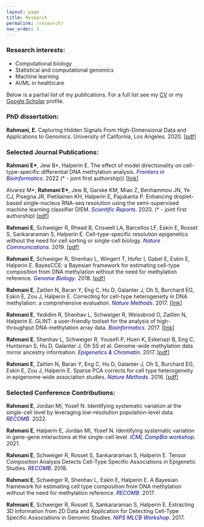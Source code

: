 ```yaml
---
layout: page
title: Research
permalink: /research/
nav_order: 3
---
```


### Research interests:
* Computational biology
* Statistical and computational genomics
* Machine learning
* AI/ML in healthcare

Below is a partial list of my publications. For a full list see my [CV](/cv) or my [Google Scholar](https://scholar.google.com/citations?user=WDhy9ZAAAAAJ&hl=en) profile.

### PhD dissertation:
**Rahmani, E**. Capturing Hidden Signals From High-Dimensional Data and Applications to Genomics. University of California, Los Angeles. 2020. \[[pdf](https://escholarship.org/content/qt8tr8b9nn/qt8tr8b9nn.pdf)\]


### Selected Journal Publications:

**Rahmani E\***, Jew B\*, Halperin E. The effect of model directionality on cell-type-specific differential DNA methylation analysis. <span style="color:DarkBlue">*Frontiers in Bioinformatics*</span>.  2022 (* - joint first authorship)}
\[[link](https://www.frontiersin.org/articles/10.3389/fbinf.2021.792605/full)\]

Alvarez M\*, **Rahmani E\***, Jew B, Garske KM, Miao Z, Benhammou JN, Ye CJ, Pisegna JR, Pietilainen KH, Halperin E, Pajukanta P. Enhancing droplet-based single-nucleus RNA-seq resolution using the semi-supervised machine learning classifier DIEM. <span style="color:DarkBlue">*Scientific Reports*</span>. 2020. (* - joint first authorship)
\[[pdf](https://helda.helsinki.fi/bitstream/handle/10138/318412/s41598_020_67513_5.pdf?sequence=1)\]

**Rahmani E**, Schweiger R, Rhead B, Criswell LA, Barcellos LF, Eskin E, Rosset S, Sankararaman S, Halperin E. Cell-type-specific resolution epigenetics without the need for cell sorting or single-cell biology. <span style="color:DarkBlue">*Nature Communications*</span>. 2019.
\[[pdf](http://web.cs.ucla.edu/~sriram/pdf/rahmani.ncomm.2019.pdf)\]

**Rahmani E**, Schweiger R, Shenhav L, Wingert T, Hofer I, Gabel E, Eskin E, Halperin E. BayesCCE: a Bayesian framework for estimating cell-type composition from DNA methylation without the need for methylation reference. <span style="color:DarkBlue">*Genome Biology*</span>. 2018.
\[[pdf](https://core.ac.uk/download/pdf/323076822.pdf)\]

**Rahmani E**, Zaitlen N, Baran Y, Eng C, Hu D, Galanter J, Oh S, Burchard EG, Eskin E, Zou J, Halperin E. Correcting for cell-type heterogeneity in DNA methylation: a comprehensive evaluation. <span style="color:DarkBlue">*Nature Methods*</span>. 2017.
\[[link](https://www.nature.com/articles/nmeth.4190)\]

**Rahmani E**, Yedidim R, Shenhav L, Schweiger R, Weissbrod O, Zaitlen N, Halperin E. GLINT: a user-friendly toolset for the analysis of high-throughput DNA-methylation array data. <span style="color:DarkBlue">*Bioinformatics*</span>. 2017.
\[[link](https://academic.oup.com/bioinformatics/article/33/12/1870/2976715?login=true)\]

**Rahmani E**, Shenhav L, Schweiger R, Yousefi P, Huen K, Eskenazi B, Eng C, Huntsman S, Hu D, Galanter J, Oh SS et al. Genome-wide methylation data mirror ancestry information. <span style="color:DarkBlue">*Epigenetics & Chromatin*</span>. 2017.
\[[pdf](https://core.ac.uk/download/pdf/323080927.pdf)\]

**Rahmani E**, Zaitlen N, Baran Y, Eng C, Hu D, Galanter J, Oh S, Burchard EG, Eskin E, Zou J, Halperin E. Sparse PCA corrects for cell type heterogeneity in epigenome-wide association studies. <span style="color:DarkBlue">*Nature Methods*</span>. 2016.
\[[pdf](http://web.cs.ucla.edu/~ehalperin/cozygene/publications/nmeth.3809.pdf)\]


### Selected Conference Contributions:

**Rahmani E**, Jordan MI, Yosef N. Identifying systematic variation at the single-cell level by leveraging low-resolution population-level data. <span style="color:DarkBlue">*RECOMB*</span>. 2022.

**Rahmani E**, Halperin E, Jordan MI, Yosef N. Identifying systematic variation in gene-gene interactions at the single-cell level. <span style="color:DarkBlue">*ICML CompBio workshop*</span>. 2021.

**Rahmani E**, Schweiger R, Rosset S, Sankararaman S, Halperin E. Tensor Composition Analysis Detects Cell-Type Specific Associations in Epigenetic Studies. <span style="color:DarkBlue">*RECOMB*</span>. 2018.

**Rahmani E**, Schweiger R, Shenhav L, Eskin E, Halperin E. A Bayesian framework for estimating cell type composition from DNA methylation without the need for methylation reference. <span style="color:DarkBlue">*RECOMB*</span>. 2017.

**Rahmani E**, Schweiger R, Rosset S, Sankararaman S, Halperin E.  Extracting 3D Information from 2D Data and Application for Detecting Cell-Type Specific Associations in Genomic Studies. <span style="color:DarkBlue">*NIPS MLCB Workshop*</span>. 2017.

